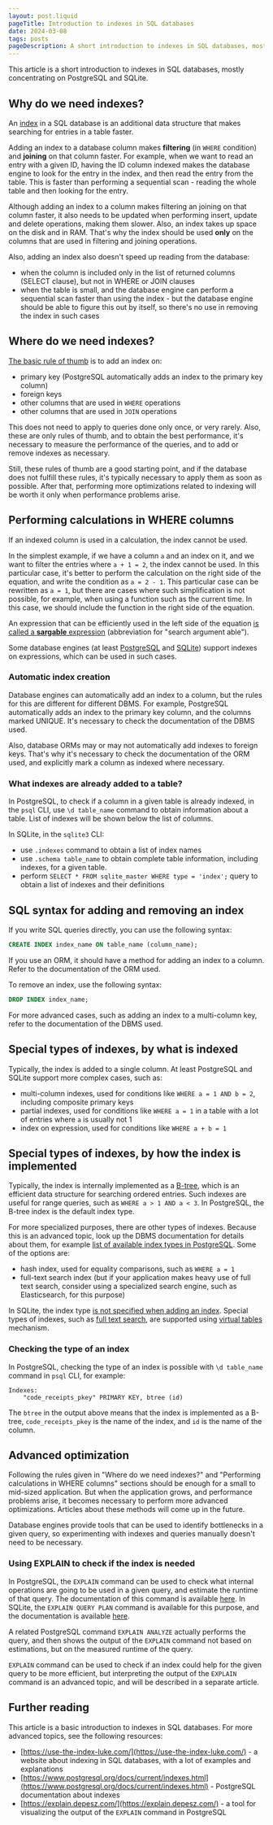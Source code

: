```yaml
---
layout: post.liquid
pageTitle: Introduction to indexes in SQL databases
date: 2024-03-08
tags: posts
pageDescription: A short introduction to indexes in SQL databases, mostly concentrating on PostgreSQL and SQLite.
---
```


This article is a short introduction to indexes in SQL databases, mostly concentrating on PostgreSQL and SQLite.

## Why do we need indexes?

An [index](https://en.wikipedia.org/wiki/Database_index) in a SQL database is an additional data structure that makes searching for entries in a table faster.

Adding an index to a database column makes **filtering** (in `WHERE` condition) and **joining** on that column faster. For example, when we want to read an entry with a given ID, having the ID column indexed makes the database engine to look for the entry in the index, and then read the entry from the table. This is faster than performing a sequential scan - reading the whole table and then looking for the entry.

Although adding an index to a column makes filtering an joining on that column faster, it also needs to be updated when performing insert, update and delete operations, making them slower. Also, an index takes up space on the disk and in RAM. That's why the index should be used **only** on the columns that are used in filtering and joining operations.

Also, adding an index also doesn't speed up reading from the database:
- when the column is included only in the list of returned columns (SELECT clause), but not in WHERE or JOIN clauses
- when the table is small, and the database engine can perform a sequential scan faster than using the index - but the database engine should be able to figure this out by itself, so there's no use in removing the index in such cases

## Where do we need indexes?

[The basic rule of thumb](https://dba.stackexchange.com/questions/31514/how-do-i-know-what-indexes-to-create-for-a-table) is to add an index on:
- primary key (PostgreSQL automatically adds an index to the primary key column)
- foreign keys
- other columns that are used in `WHERE` operations
- other columns that are used in `JOIN` operations

This does not need to apply to queries done only once, or very rarely. Also, these are only rules of thumb, and to obtain the best performance, it's necessary to measure the performance of the  queries, and to add or remove indexes as necessary.

Still, these rules of thumb are a good starting point, and if the database does not fulfill these rules, it's typically necessary to apply them as soon as possible. After that, performing more optimizations related to indexing will be worth it only when performance problems arise.

## Performing calculations in WHERE columns

If an indexed column is used in a calculation, the index cannot be used.

In the simplest example, if we have a column `a` and an index on it, and we want to filter the entries where `a + 1 = 2`, the index cannot be used. In this particular case, it's better to perform the calculation on the right side of the equation, and write the condition as `a = 2 - 1`. This particular case can be rewritten as `a = 1`, but there are cases where such simplification is not possible, for example, when using a function such as the current time. In this case, we should include the function in the right side of the equation.

An expression that can be efficiently used in the left side of the equation [is called a **sargable** expression](https://en.wikipedia.org/wiki/Sargable) (abbreviation for "search argument able").

Some database engines (at least [PostgreSQL](https://www.postgresql.org/docs/current/indexes-expressional.html) and [SQLite](https://www.sqlite.org/lang_createindex.html)) support indexes on expressions, which can be used in such cases.

### Automatic index creation

Database engines can automatically add an index to a column, but the rules for this are different for different DBMS. For example, PostgreSQL automatically adds an index to the primary key column, and the columns marked UNIQUE. It's necessary to check the documentation of the DBMS used.

Also, database ORMs may or may not automatically add indexes to foreign keys. That's why it's necessary to check the documentation of the ORM used, and explicitly mark a column as indexed where necessary.

### What indexes are already added to a table?

In PostgreSQL, to check if a column in a given table is already indexed, in the `psql` CLI, use `\d table_name` command to obtain information about a table. List of indexes will be shown below the list of columns.

In SQLite, in the `sqlite3` CLI:
- use `.indexes` command to obtain a list of index names
- use `.schema table_name` to obtain complete table information, including indexes, for a given table.
- perform `SELECT * FROM sqlite_master WHERE type = 'index';` query to obtain a list of indexes and their definitions

## SQL syntax for adding and removing an index

If you write SQL queries directly, you can use the following syntax:

```sql
CREATE INDEX index_name ON table_name (column_name);
```

If you use an ORM, it should have a method for adding an index to a column. Refer to the documentation of the ORM used.

To remove an index, use the following syntax:

```sql
DROP INDEX index_name;
```

For more advanced cases, such as adding an index to a multi-column key, refer to the documentation of the DBMS used.

## Special types of indexes, by what is indexed

Typically, the index is added to a single column. At least PostgreSQL and SQLite support more complex cases, such as:
- multi-column indexes, used for conditions like `WHERE a = 1 AND b = 2`, including composite primary keys
- partial indexes, used for conditions like `WHERE a = 1` in a table with a lot of entries where `a` is usually not 1
- index on expression, used for conditions like `WHERE a + b = 1`

## Special types of indexes, by how the index is implemented

Typically, the index is internally implemented as a [B-tree](https://use-the-index-luke.com/sql/anatomy/the-tree), which is an efficient data structure for searching ordered entries. Such indexes are useful for range queries, such as `WHERE a > 1 AND a < 3`. In PostgreSQL, the B-tree index is the default index type.

For more specialized purposes, there are other types of indexes. Because this is an advanced topic, look up the DBMS documentation for details about them, for example [list of available index types in PostgreSQL](https://www.postgresql.org/docs/current/indexes-types.html). Some of the options are:
- hash index, used for equality comparisons, such as `WHERE a = 1`
- full-text search index (but if your application makes heavy use of full text search, consider using a specialized search engine, such as Elasticsearch, for this purpose)

In SQLite, the index type [is not specified when adding an index](https://www.sqlite.org/lang_createindex.html). Special types of indexes, such as [full text search](https://www.sqlite.org/fts5.html), are supported using [virtual tables](https://www.sqlite.org/vtab.html) mechanism.

### Checking the type of an index

In PostgreSQL, checking the type of an index is possible with `\d table_name` command in `psql` CLI, for example:

```
Indexes:
    "code_receipts_pkey" PRIMARY KEY, btree (id)
```

The `btree` in the output above means that the index is implemented as a B-tree, `code_receipts_pkey` is the name of the index, and `id` is the name of the column.

## Advanced optimization

Following the rules given in "Where do we need indexes?" and "Performing calculations in WHERE columns" sections should be enough for a small to mid-sized application. But when the application grows, and performance problems arise, it becomes necessary to perform more advanced optimizations. Articles about these methods will come up in the future.

Database engines provide tools that can be used to identify bottlenecks in a given query, so experimenting with indexes and queries manually doesn't need to be necessary.

### Using EXPLAIN to check if the index is needed

In PostgreSQL, the `EXPLAIN` command can be used to check what internal operations are going to be used in a given query, and estimate the runtime of that query. The documentation of this command is available [here](https://www.postgresql.org/docs/current/using-explain.html). In SQLite, the `EXPLAIN QUERY PLAN` command is available for this purpose, and the documentation is available [here](https://www.sqlite.org/eqp.html).

A related PostgreSQL command `EXPLAIN ANALYZE` actually performs the query, and then shows the output of the `EXPLAIN` command not based on estimations, but on the measured runtime of the query.

`EXPLAIN` command can be used to check if an index could help for the given query to be more efficient, but interpreting the output of the `EXPLAIN` command is an advanced topic, and will be described in a separate article.

## Further reading

This article is a basic introduction to indexes in SQL databases. For more advanced topics, see the following resources:

- [https://use-the-index-luke.com/](https://use-the-index-luke.com/) - a website about indexing in SQL databases, with a lot of examples and explanations
- [https://www.postgresql.org/docs/current/indexes.html](https://www.postgresql.org/docs/current/indexes.html) - PostgreSQL documentation about indexes
- [https://explain.depesz.com/](https://explain.depesz.com/) - a tool for visualizing the output of the `EXPLAIN` command in PostgreSQL
